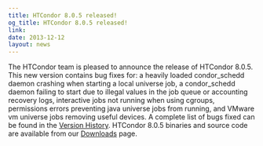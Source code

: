 ```yaml
---
title: HTCondor 8.0.5 released!
og_title: HTCondor 8.0.5 released!
link: 
date: 2013-12-12
layout: news
---
```


The HTCondor team is pleased to announce the release of HTCondor 8.0.5. This new version contains bug fixes for: a heavily loaded condor_schedd daemon crashing when starting a local universe job, a condor_schedd daemon failing to start due to illegal values in the job queue or accounting recovery logs, interactive jobs not running when using cgroups, permissions errors preventing java universe jobs from running, and VMware vm universe jobs removing useful devices. A complete list of bugs fixed can be found in the <a href="manual/v8.0.5/10_3Stable_Release.html">Version History</a>. HTCondor 8.0.5 binaries and source code are available from our <a href="downloads/">Downloads</a> page. 
